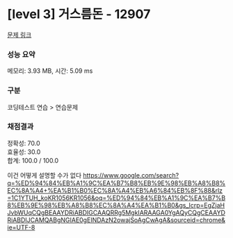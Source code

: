 # [level 3] 거스름돈 - 12907 

[문제 링크](https://school.programmers.co.kr/learn/courses/30/lessons/12907) 

### 성능 요약

메모리: 3.93 MB, 시간: 5.09 ms

### 구분

코딩테스트 연습 > 연습문제

### 채점결과

정확성: 70.0<br/>효율성: 30.0<br/>합계: 100.0 / 100.0

이건 어떻게 설명할 수가 없다
https://www.google.com/search?q=%ED%94%84%EB%A1%9C%EA%B7%B8%EB%9E%98%EB%A8%B8%EC%8A%A4+%EA%B1%B0%EC%8A%A4%EB%A6%84%EB%8F%88&rlz=1C1YTUH_koKR1056KR1056&oq=%ED%94%84%EB%A1%9C%EA%B7%B8%EB%9E%98%EB%A8%B8%EC%8A%A4%EA%B1%B0&gs_lcrp=EgZjaHJvbWUqCQgBEAAYDRiABDIGCAAQRRg5MgkIARAAGA0YgAQyCQgCEAAYDRiABDIJCAMQABgNGIAE0gEINDAzN2owajSoAgCwAgA&sourceid=chrome&ie=UTF-8
